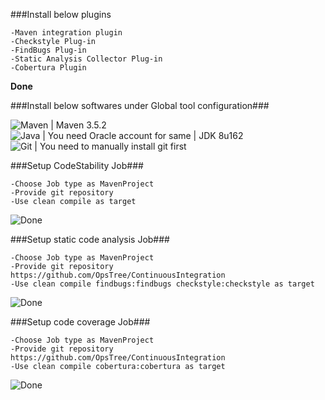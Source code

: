 ###Install below plugins

    -Maven integration plugin  
    -Checkstyle Plug-in  
    -FindBugs Plug-in  
    -Static Analysis Collector Plug-in  
    -Cobertura Plugin  

**Done**  

###Install below softwares under Global tool configuration###

   ![Maven | Maven 3.5.2](/arorah23/Assignments/tree/master/media/maven.png)  
   ![Java | You need Oracle account for same | JDK 8u162](https://github.com/arorah23/Assignments/tree/master/media/jdk.png)  
   ![ Git | You need to manually install git first](https://github.com/arorah23/Assignments/tree/master/media/git.png)  



###Setup CodeStability Job###

    -Choose Job type as MavenProject    
    -Provide git repository  
    -Use clean compile as target  

![Done](https://github.com/arorah23/Assignments/tree/master/media/codestability.png)



###Setup static code analysis Job###

    -Choose Job type as MavenProject  
    -Provide git repository https://github.com/OpsTree/ContinuousIntegration  
    -Use clean compile findbugs:findbugs checkstyle:checkstyle as target  

![Done](https://github.com/arorah23/Assignments/tree/master/media/stability.png)




###Setup code coverage Job###

    -Choose Job type as MavenProject  
    -Provide git repository https://github.com/OpsTree/ContinuousIntegration  
    -Use clean compile cobertura:cobertura as target  

![Done](https://github.com/arorah23/Assignments/tree/master/media/cobertura.png)






